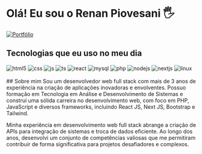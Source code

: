 # Olá! Eu sou o Renan Piovesani 🖐️

[![Portfólio](https://img.shields.io/website?label=Meu%20Portf%C3%B3lio&style=for-the-badge&url=https://piovesani.dev.br/)](https://piovesani.dev.br/)


## Tecnologias que eu uso no meu dia

<div style="display: inline_block">
  <img align="center" alt="html5" src="https://piovesani.dev.br/assets/images/html5.svg" />
  <img align="center" alt="css" src="https://piovesani.dev.br/assets/images/css3.svg" />
  <img align="center" alt="js" src="https://piovesani.dev.br/assets/images/javascript.svg" />
  <img align="center" alt="ts" src="https://piovesani.dev.br/assets/images/typescript.svg" />
  <img align="center" alt="react" src="https://piovesani.dev.br/assets/images/react.svg" />
  <img align="center" alt="mysql" src="https://piovesani.dev.br/assets/images/mysql.svg" />
  <img align="center" alt="php" src="https://piovesani.dev.br/assets/images/php.svg" />
  <img align="center" alt="nodejs" src="https://piovesani.dev.br/assets/images/node.svg" />
  <img align="center" alt="nextjs" src="https://piovesani.dev.br/assets/images/next.svg" />
  <img align="center" alt="linux" src="https://piovesani.dev.br/assets/images/linux.svg" />
</div><br/>
## Sobre mim
Sou um desenvolvedor web full stack com mais de 3 anos de experiência na criação de aplicações inovadoras e envolventes. Possuo formação em Tecnologia em Análise e Desenvolvimento de Sistemas e construí uma sólida carreira no desenvolvimento web, com foco em PHP, JavaScript e diversos frameworks, incluindo React JS, Next JS, Bootstrap e Tailwind.

Minha experiência em desenvolvimento web full stack abrange a criação de APIs para integração de sistemas e troca de dados eficiente. Ao longo dos anos, desenvolvi um conjunto de competências valiosas que me permitiram contribuir de forma significativa para projetos desafiadores e complexos.



